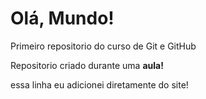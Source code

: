 # Olá, Mundo!
 Primeiro repositorio do curso de Git e GitHub

 Repositorio criado durante uma **aula!** 
 
 essa linha eu adicionei diretamente do site!
